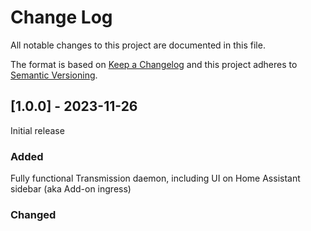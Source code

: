 
# Change Log
All notable changes to this project are documented in this file.
 
The format is based on [Keep a Changelog](http://keepachangelog.com/)
and this project adheres to [Semantic Versioning](http://semver.org/).
 

## [1.0.0] - 2023-11-26
  
Initial release

### Added
Fully functional Transmission daemon, including UI on Home Assistant sidebar (aka Add-on ingress)

### Changed
  